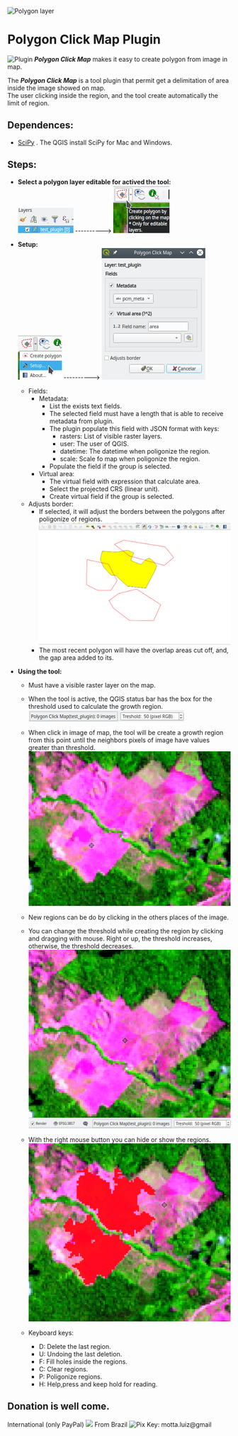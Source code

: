 ![Polygon layer](./resource/avatar.jpg "Me")  

# Polygon Click Map Plugin  
![Plugin](./resource/polygonclickmap.svg "Plugin") ***Polygon Click Map*** makes it easy to create polygon from image in map.  

The ***Polygon Click Map*** is a tool plugin that permit get a delimitation of area inside the image showed on map.  
The user clicking inside the region, and the tool create automatically the limit of region.  

## Dependences:  
* [SciPy](https://www.scipy.org/install.html) . The QGIS install SciPy for Mac and Windows.  

## Steps:

* **Select a polygon layer editable for actived the tool:**  
![Polygon layer](./resources_wiki/polygon_editable.png "Polygon editable") ----------> ![Plugin active](./resources_wiki/plugin_active.png "Plugin activate")
* **Setup:**  
![Setup](./resources_wiki/setup.png "Setup")  ----------> ![Dialog setup](./resources_wiki/setup_dlg.png "Dialog setup")  
  * Fields:
    * Metadata:
      * List the exists text fields.
      * The selected field must have a length that is able to receive metadata from plugin.
      * The plugin populate this field with JSON format with keys:
        * rasters: List of visible raster layers.
        * user: The user of QGIS.
        * datetime: The datetime when poligonize the region.
        * scale: Scale fo map when poligonize the region.
      * Populate the field if the group is selected.
    * Virtual area:
      * The virtual field with expression that calculate area.
      * Select the projected CRS (linear unit).
      * Create virtual field if the group is selected.
  * Adjusts border:
      * If selected, it will adjust the borders between the polygons after poligonize of regions.
  ![Ajusts border](./resources_wiki/ajustborder.gif "Adjusts border")
      * The most recent polygon will have the overlap areas cut off, and, the gap area added to its.

* **Using the tool:**    
  * Must have a visible raster layer on the map.
  * When the tool is active, the QGIS status bar has the box for the threshold used to calculate the growth region. ![Threshold](./resources_wiki/threshold_box.png "Threshold box")
  * When click in image of map, the tool will be create a growth region from this point until the neighbors pixels of image have  values greater than threshold.  
  ![Tool one click](./resources_wiki/tool_one_click.gif "Tool one click")
  * New regions can be do by clicking in the others places of the image.
  * You can change the threshold while creating the region by clicking and dragging with mouse. Right or up, the threshold increases, otherwise, the threshold decreases.  
  ![Tool drag](./resources_wiki/tool_drag.gif "Tool drag")
  * With the right mouse button you can hide or show the regions.  
  ![Tool right](./resources_wiki/tool_right.gif "Tool right")  

  * Keyboard keys:
    * D: Delete the last region.
    * U: Undoing the last deletion.
    * F: Fill holes inside the regions.
    * C: Clear regions.
    * P: Poligonize regions.
    * H: Help,press and keep hold for reading.
    
## Donation is well come.  
International (only PayPal)
[<img src="./resource/paypal.png">](https://www.paypal.com/donate?hosted_button_id=C28ATQWT4VTTQ) From Brazil ![Pix](./resource/pix.png "Pix") Key: motta.luiz@gmail



